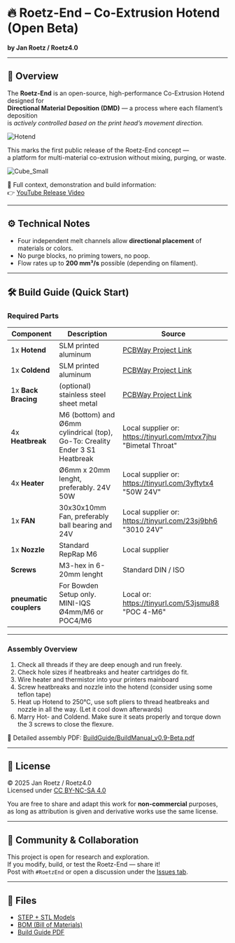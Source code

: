 # 🔥 Roetz-End – Co-Extrusion Hotend (Open Beta)
**by Jan Roetz / Roetz4.0**

---

## 🧠 Overview
The **Roetz-End** is an open-source, high-performance Co-Extrusion Hotend designed for  
**Directional Material Deposition (DMD)** — a process where each filament’s deposition  
is *actively controlled based on the print head’s movement direction.*

![Hotend ](https://github.com/user-attachments/assets/d081ae19-be35-4995-8184-e67cb86368ac)

This marks the first public release of the Roetz-End concept —  
a platform for multi-material co-extrusion without mixing, purging, or waste.  

 ![Cube_Small](https://github.com/user-attachments/assets/980db05e-d1d9-4646-9f7b-875dba7a0147)


🎥 Full context, demonstration and build information:  
👉 [YouTube Release Video](https://youtu.be/6pM_ltAM7_s)

---

## ⚙️ Technical Notes
- Four independent melt channels allow **directional placement** of materials or colors.  
- No purge blocks, no priming towers, no poop.  
- Flow rates up to **200 mm³/s** possible (depending on filament).

---

## 🛠️ Build Guide (Quick Start)

### Required Parts
| Component | Description | Source |
|------------|--------------|---------|
| 1x **Hotend** | SLM printed aluminum | [PCBWay Project Link](#) |
| 1x **Coldend** | SLM printed aluminum | [PCBWay Project Link](#) |
| 1x **Back Bracing** | (optional) stainless steel sheet metal | [PCBWay Project Link](#) |
| 4x **Heatbreak** | M6 (bottom) and Ø6mm cylindrical (top), Go-To: Creality Ender 3 S1 Heatbreak | Local supplier or: https://tinyurl.com/mtvx7jhu "Bimetal Throat" |
| 4x **Heater** | Ø6mm x 20mm lenght, preferably. 24V 50W | Local supplier or: https://tinyurl.com/3yftytx4 "50W 24V" |
| 1x **FAN** | 30x30x10mm Fan, preferably ball bearing and 24V | Local supplier or: https://tinyurl.com/23sj9bh6 "3010 24V" |
| 1x **Nozzle** | Standard RepRap M6 | Local supplier |
| **Screws** | M3-hex in 6-20mm lenght | Standard DIN / ISO |
| **pneumatic couplers** | For Bowden Setup only. MINI-IQS Ø4mm/M6 or POC4/M6 | Local or: https://tinyurl.com/53jsmu88 "POC 4-M6"|
---

### Assembly Overview
1. Check all threads if they are deep enough and run freely.  
2. Check hole sizes if heatbreaks and heater cartridges do fit.
3. Wire heater and thermistor into your printers mainboard
4. Screw heatbreaks and nozzle into the hotend (consider using some teflon tape)
5. Heat up Hotend to 250°C, use soft pliers to thread heatbreaks and nozzle in all the way. (Let it cool down afterwards)
6. Marry Hot- and Coldend. Make sure it seats properly and torque down the 3 screws to close the flexure.


📘 Detailed assembly PDF: [BuildGuide/BuildManual_v0.9-Beta.pdf](./BuildGuide/BuildManual_v0.9-BETA.pdf)

---

## 📜 License
© 2025 Jan Roetz / Roetz4.0  
Licensed under [CC BY-NC-SA 4.0](https://creativecommons.org/licenses/by-nc-sa/4.0/)

You are free to share and adapt this work for **non-commercial** purposes,  
as long as attribution is given and derivative works use the same license.

---

## 💬 Community & Collaboration
This project is open for research and exploration.  
If you modify, build, or test the Roetz-End — share it!  
Post with `#RoetzEnd` or open a discussion under the [Issues tab](../../issues).

---

## 🧾 Files
- [STEP + STL Models](./Files)
- [BOM (Bill of Materials)](./BuildGuide/BOM.csv)
- [Build Guide PDF](./BuildGuide/BuildManual_v0.9-BETA.pdf)
